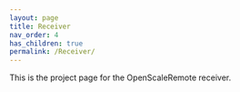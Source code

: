 ```yaml
---
layout: page
title: Receiver
nav_order: 4
has_children: true
permalink: /Receiver/
---
```


This is the project page for the OpenScaleRemote receiver.